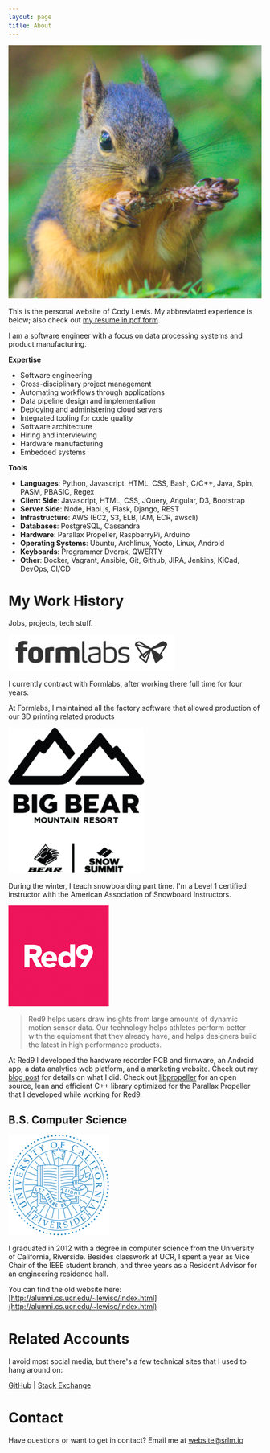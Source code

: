 ```yaml
---
layout: page
title: About
---
```


![](/public/avatar_small_icon.png)

This is the personal website of Cody Lewis. My abbreviated experience is below; also check out [my resume in pdf form](/public/other/resume-2020-website.pdf).

I am a software engineer with a focus on data processing systems and product manufacturing.

**Expertise**

* Software engineering
* Cross-disciplinary project management
* Automating workflows through applications
* Data pipeline design and implementation
* Deploying and administering cloud servers
* Integrated tooling for code quality
* Software architecture
* Hiring and interviewing
* Hardware manufacturing
* Embedded systems


**Tools**

* **Languages**: Python, Javascript, HTML, CSS, Bash, C/C++, Java, Spin, PASM, PBASIC, Regex
* **Client Side**: Javascript, HTML, CSS, JQuery, Angular, D3, Bootstrap
* **Server Side**: Node, Hapi.js, Flask, Django, REST
* **Infrastructure**: AWS (EC2, S3, ELB, IAM, ECR, awscli)
* **Databases**: PostgreSQL, Cassandra
* **Hardware**: Parallax Propeller, RaspberryPi, Arduino
* **Operating Systems**: Ubuntu, Archlinux, Yocto, Linux, Android
* **Keyboards**: Programmer Dvorak, QWERTY
* **Other**: Docker, Vagrant, Ansible, Git, Github, JIRA, Jenkins, KiCad, DevOps, CI/CD


# My Work History

Jobs, projects, tech stuff.



[![](/public/images/formlabs-logo.png)](http://formlabs.com/)

I currently contract with Formlabs, after working there full time for four years.

At Formlabs, I maintained all the factory software that allowed production of our 3D printing related products




[![](/public/images/bbmr-logo.png)](https://www.bigbearmountainresort.com/)

During the winter, I teach snowboarding part time. I'm a Level 1 certified instructor with the American Association of Snowboard Instructors.




[![](/public/images/red9-logo.png)](https://redninesensor.com/)

> Red9 helps users draw insights from large amounts of dynamic motion sensor data. Our technology helps athletes perform better with the equipment that they already have, and helps designers build the latest in high performance products.

At Red9 I developed the hardware recorder PCB and firmware, an Android app, a data analytics web platform, and a marketing website. Check out my [blog post](https://srlm.io/2018/02/17/red9-data-science-platform/) for details on what I did. Check out [libpropeller](https://github.com/libpropeller/libpropeller) for an open source, lean and efficient C++ library optimized for the Parallax Propeller that I developed while working for Red9.

## B.S. Computer Science

![](/public/images/UC_Riverside_seal_small.png)

I graduated in 2012 with a degree in computer science from the University of California, Riverside. Besides classwork at UCR, I spent a year as Vice Chair of the IEEE student branch, and three years as a Resident Advisor for an engineering residence hall.

You can find the old website here: [http://alumni.cs.ucr.edu/~lewisc/index.html](http://alumni.cs.ucr.edu/~lewisc/index.html)

# Related Accounts

I avoid most social media, but there's a few technical sites that I used to hang around on:

[GitHub](https://github.com/srlm-io) |
[Stack Exchange](http://stackexchange.com/users/2927173/srlm)

# Contact

Have questions or want to get in contact? Email me at [website@srlm.io](mailto:website@srlm.io)
